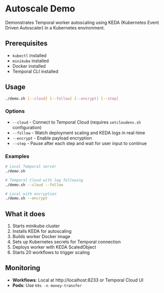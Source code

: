 # Autoscale Demo

Demonstrates Temporal worker autoscaling using KEDA (Kubernetes Event Driven Autoscaler) in a Kubernetes environment.

## Prerequisites

- `kubectl` installed
- `minikube` installed
- Docker installed
- Temporal CLI installed

## Usage

```bash
./demo.sh [--cloud] [--follow] [--encrypt] [--step]
```

### Options

- `--cloud` - Connect to Temporal Cloud (requires `setcloudenv.sh` configuration)
- `--follow` - Watch deployment scaling and KEDA logs in real-time
- `--encrypt` - Enable payload encryption
- `--step` - Pause after each step and wait for user input to continue

### Examples

```bash
# Local Temporal server
./demo.sh

# Temporal Cloud with log following
./demo.sh --cloud --follow

# Local with encryption
./demo.sh --encrypt
```

## What it does

1. Starts minikube cluster
2. Installs KEDA for autoscaling
3. Builds worker Docker image
4. Sets up Kubernetes secrets for Temporal connection
5. Deploys worker with KEDA ScaledObject
6. Starts 20 workflows to trigger scaling

## Monitoring

- **Workflows**: Local at http://localhost:8233 or Temporal Cloud UI
- **Pods**: Use `k9s -n money-transfer`
